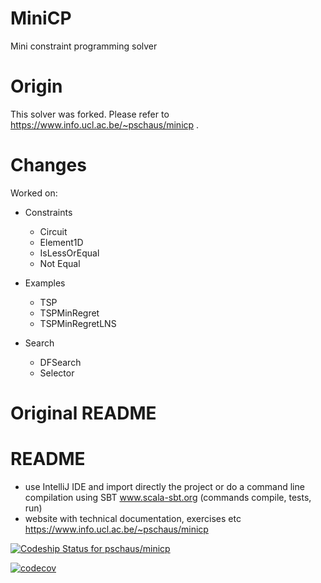 # MiniCP
Mini constraint programming solver

# Origin
This solver was forked. Please refer to https://www.info.ucl.ac.be/~pschaus/minicp .

# Changes
Worked on:

- Constraints
  - Circuit
  - Element1D
  - IsLessOrEqual
  - Not Equal
  
- Examples
  - TSP
  - TSPMinRegret
  - TSPMinRegretLNS
  
- Search
  - DFSearch
  - Selector

# Original README

# README #

* use IntelliJ IDE and import directly the project or do a command line compilation using SBT www.scala-sbt.org (commands compile, tests, run)
* website with technical documentation, exercises etc  https://www.info.ucl.ac.be/~pschaus/minicp

[ ![Codeship Status for pschaus/minicp](https://app.codeship.com/projects/c5b42a30-bb10-0134-c1e5-0a15df6d3688/status?branch=master)](https://app.codeship.com/projects/195547)

[![codecov](https://codecov.io/bb/pschaus/minicp/branch/master/graph/badge.svg?token=zAUOtKaB64)](https://codecov.io/bb/pschaus/minicp)
